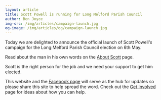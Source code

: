 ```yaml
---
layout: article
title: Scott Powell is running for Long Melford Parish Council
author: Ben Joyce
img-src: /img/articles/campaign-launch.jpg
og-image: /img/articles/og/campaign-launch.jpg
---
```

Today we are delighted to announce the official launch of Scott Powell's campaign for the Long Melford Parish Council election on 6th May.

Read about the man in his own words on the [About Scott](https://scottforlmpc.com/about-scott/) page.

Scott is the right person for the job and we need your support to get him elected.

This website and the [Facebook page](https://www.facebook.com/ScottForLMPC) will serve as the hub for updates so please share this site to help spread the word. Check out the [Get Involved](https://scottforlmpc.com/get-involved/) page for ideas about how you can help.